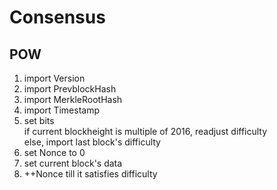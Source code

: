 # Consensus

## POW
1. import Version
2. import PrevblockHash
3. import MerkleRootHash
4. import Timestamp
5. set bits   
if current blockheight is multiple of 2016, readjust difficulty  
else, import last block's difficulty
6. set Nonce to 0
7. set current block's data
8. ++Nonce till it satisfies difficulty